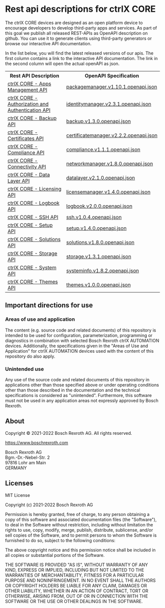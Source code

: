 # Rest api descriptions for ctrlX CORE

The ctrlX CORE devices are designed as an open platform device to encourage developers to develop third-party apps and services.
As part of this goal we publish all released REST-APIs as OpenAPI description on github. You can use it to generate clients using
third-party generators or browse our interactive API documentation.

In the list below, you will find the latest released versions of our apis. The first column contains a link to the interactive API documentation.
The link in the second column will open the actual openAPI as json.

<table>
  <tbody>
    <tr>
      <th>Rest API Description</th>
      <th>OpenAPI Specification</th>
    </tr><tr>
      <td><a href="../../app/?urls.primaryName=ctrlX%20CORE%20-%20Apps%20Management%20API%20v1.10.1">ctrlX CORE - Apps Management API</a></td>
      <td><a href="../../ctrlx-automation/ctrlx-core/rexroth-deviceadmin/packagemanager/packagemanager.v1.10.1.openapi.json">packagemanager.v1.10.1.openapi.json</a></td>
    </tr><tr>
      <td><a href="../../app/?urls.primaryName=ctrlX%20CORE%20-%20Authorization%20and%20Authentication%20API%20v2.3.1">ctrlX CORE - Authorization and Authentication API</a></td>
      <td><a href="../../ctrlx-automation/ctrlx-core/rexroth-deviceadmin/identitymanager/identitymanager.v2.3.1.openapi.json">identitymanager.v2.3.1.openapi.json</a></td>
    </tr><tr>
      <td><a href="../../app/?urls.primaryName=ctrlX%20CORE%20-%20Backup%20API%20v1.3.0">ctrlX CORE - Backup API</a></td>
      <td><a href="../../ctrlx-automation/ctrlx-core/rexroth-deviceadmin/backup/backup.v1.3.0.openapi.json">backup.v1.3.0.openapi.json</a></td>
    </tr><tr>
      <td><a href="../../app/?urls.primaryName=ctrlX%20CORE%20-%20Certificates%20API%20v2.2.2">ctrlX CORE - Certificates API</a></td>
      <td><a href="../../ctrlx-automation/ctrlx-core/rexroth-deviceadmin/certificatemanager/certificatemanager.v2.2.2.openapi.json">certificatemanager.v2.2.2.openapi.json</a></td>
    </tr><tr>
      <td><a href="../../app/?urls.primaryName=ctrlX%20CORE%20-%20Compliance%20API%20v1.1.1">ctrlX CORE - Compliance API</a></td>
      <td><a href="../../ctrlx-automation/ctrlx-core/rexroth-deviceadmin/compliance/compliance.v1.1.1.openapi.json">compliance.v1.1.1.openapi.json</a></td>
    </tr><tr>
      <td><a href="../../app/?urls.primaryName=ctrlX%20CORE%20-%20Connectivity%20API%20v1.8.0">ctrlX CORE - Connectivity API</a></td>
      <td><a href="../../ctrlx-automation/ctrlx-core/rexroth-deviceadmin/networkmanager/networkmanager.v1.8.0.openapi.json">networkmanager.v1.8.0.openapi.json</a></td>
    </tr><tr>
      <td><a href="../../app/?urls.primaryName=ctrlX%20CORE%20-%20Data%20Layer%20API%20v2.1.0">ctrlX CORE - Data Layer API</a></td>
      <td><a href="../../ctrlx-automation/ctrlx-core/rexroth-automationcore/datalayer/datalayer.v2.1.0.openapi.json">datalayer.v2.1.0.openapi.json</a></td>
    </tr><tr>
      <td><a href="../../app/?urls.primaryName=ctrlX%20CORE%20-%20Licensing%20API%20v1.4.0">ctrlX CORE - Licensing API</a></td>
      <td><a href="../../ctrlx-automation/ctrlx-core/rexroth-deviceadmin/licensemanager/licensemanager.v1.4.0.openapi.json">licensemanager.v1.4.0.openapi.json</a></td>
    </tr><tr>
      <td><a href="../../app/?urls.primaryName=ctrlX%20CORE%20-%20Logbook%20API%20v2.0.0">ctrlX CORE - Logbook API</a></td>
      <td><a href="../../ctrlx-automation/ctrlx-core/rexroth-deviceadmin/logbook/logbook.v2.0.0.openapi.json">logbook.v2.0.0.openapi.json</a></td>
    </tr><tr>
      <td><a href="../../app/?urls.primaryName=ctrlX%20CORE%20-%20SSH%20API%20v1.0.4">ctrlX CORE - SSH API</a></td>
      <td><a href="../../ctrlx-automation/ctrlx-core/rexroth-deviceadmin/ssh/ssh.v1.0.4.openapi.json">ssh.v1.0.4.openapi.json</a></td>
    </tr><tr>
      <td><a href="../../app/?urls.primaryName=ctrlX%20CORE%20-%20Setup%20API%20v1.4.0">ctrlX CORE - Setup API</a></td>
      <td><a href="../../ctrlx-automation/ctrlx-core/rexroth-setup/setup/setup.v1.4.0.openapi.json">setup.v1.4.0.openapi.json</a></td>
    </tr><tr>
      <td><a href="../../app/?urls.primaryName=ctrlX%20CORE%20-%20Solutions%20API%20v1.8.0">ctrlX CORE - Solutions API</a></td>
      <td><a href="../../ctrlx-automation/ctrlx-core/rexroth-solutions/solutions/solutions.v1.8.0.openapi.json">solutions.v1.8.0.openapi.json</a></td>
    </tr><tr>
      <td><a href="../../app/?urls.primaryName=ctrlX%20CORE%20-%20Storage%20API%20v1.3.1">ctrlX CORE - Storage API</a></td>
      <td><a href="../../ctrlx-automation/ctrlx-core/rexroth-deviceadmin/storage/storage.v1.3.1.openapi.json">storage.v1.3.1.openapi.json</a></td>
    </tr><tr>
      <td><a href="../../app/?urls.primaryName=ctrlX%20CORE%20-%20System%20API%20v1.8.2">ctrlX CORE - System API</a></td>
      <td><a href="../../ctrlx-automation/ctrlx-core/rexroth-deviceadmin/systeminfo/systeminfo.v1.8.2.openapi.json">systeminfo.v1.8.2.openapi.json</a></td>
    </tr><tr>
      <td><a href="../../app/?urls.primaryName=ctrlX%20CORE%20-%20Themes%20API%20v1.0.0">ctrlX CORE - Themes API</a></td>
      <td><a href="../../ctrlx-automation/ctrlx-core/rexroth-deviceadmin/themes/themes.v1.0.0.openapi.json">themes.v1.0.0.openapi.json</a></td>
    </tr>
  </tbody>
</table>

## Important directions for use

### Areas of use and application

The content (e.g. source code and related documents) of this repository is intended to be used for configuration, parameterization, programming or diagnostics in combination with selected Bosch Rexroth ctrlX AUTOMATION devices.
Additionally, the specifications given in the "Areas of Use and Application" for ctrlX AUTOMATION devices used with the content of this repository do also apply.

### Unintended use

Any use of the source code and related documents of this repository in applications other than those specified above or under operating conditions other than those described in the documentation and the technical specifications is considered as "unintended". Furthermore, this software must not be used in any application areas not expressly approved by Bosch Rexroth.

## About

Copyright © 2021-2022 Bosch Rexroth AG. All rights reserved.

<https://www.boschrexroth.com>

Bosch Rexroth AG  
Bgm.-Dr.-Nebel-Str. 2  
97816 Lohr am Main  
GERMANY  

## Licenses

MIT License

Copyright (c) 2021-2022 Bosch Rexroth AG

Permission is hereby granted, free of charge, to any person obtaining a copy
of this software and associated documentation files (the "Software"), to deal
in the Software without restriction, including without limitation the rights
to use, copy, modify, merge, publish, distribute, sublicense, and/or sell
copies of the Software, and to permit persons to whom the Software is
furnished to do so, subject to the following conditions:

The above copyright notice and this permission notice shall be included in all
copies or substantial portions of the Software.

THE SOFTWARE IS PROVIDED "AS IS", WITHOUT WARRANTY OF ANY KIND, EXPRESS OR
IMPLIED, INCLUDING BUT NOT LIMITED TO THE WARRANTIES OF MERCHANTABILITY,
FITNESS FOR A PARTICULAR PURPOSE AND NONINFRINGEMENT. IN NO EVENT SHALL THE
AUTHORS OR COPYRIGHT HOLDERS BE LIABLE FOR ANY CLAIM, DAMAGES OR OTHER
LIABILITY, WHETHER IN AN ACTION OF CONTRACT, TORT OR OTHERWISE, ARISING FROM,
OUT OF OR IN CONNECTION WITH THE SOFTWARE OR THE USE OR OTHER DEALINGS IN THE
SOFTWARE.